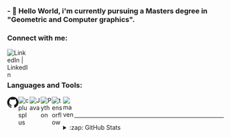 ### - 🏮 Hello World, i'm currently pursuing a Masters degree in "Geometric and Computer graphics".

### Connect with me:

[<img align="left" alt="LinkedIn | LinkedIn" width="50px" src="https://cdn.jsdelivr.net/npm/simple-icons@v3/icons/linkedin.svg" />][linkedin]



<br />
<br />
<br />


### Languages and Tools:

<img align="left" alt="GitHub" width="26px" src="https://raw.githubusercontent.com/github/explore/78df643247d429f6cc873026c0622819ad797942/topics/github/github.png" />
<img align="left" alt="cplusplus" width="26px" src="https://cdn.jsdelivr.net/npm/simple-icons@3.12.3/icons/cplusplus.svg" />
<img align="left" alt="Java" width="26px" src="https://cdn.jsdelivr.net/npm/simple-icons@3.12.3/icons/java.svg" />
<img align="left" alt="Python" width="26px" src="https://cdn.jsdelivr.net/npm/simple-icons@3.12.3/icons/python.svg" />
<img align="left" alt="tensorflow" width="26px" src="https://cdn.jsdelivr.net/npm/simple-icons@3.12.3/icons/tensorflow.svg" />
<img align="left" alt="maven" width="26px" src="https://cdn.jsdelivr.net/npm/simple-icons@3.12.3/icons/apachemaven.svg" />



<br />
<br />

---


<details>
  <summary>:zap: GitHub Stats</summary>

  <img align="left" alt="codeSTACKr's GitHub Stats" src="https://github-readme-stats.codestackr.vercel.app/api?username=MatthieuEdelmann&show_icons=true&hide_border=true" />

</details>


[linkedin]: https://www.linkedin.com/in/matthieu-edelmann-820261198?originalSubdomain=fr


